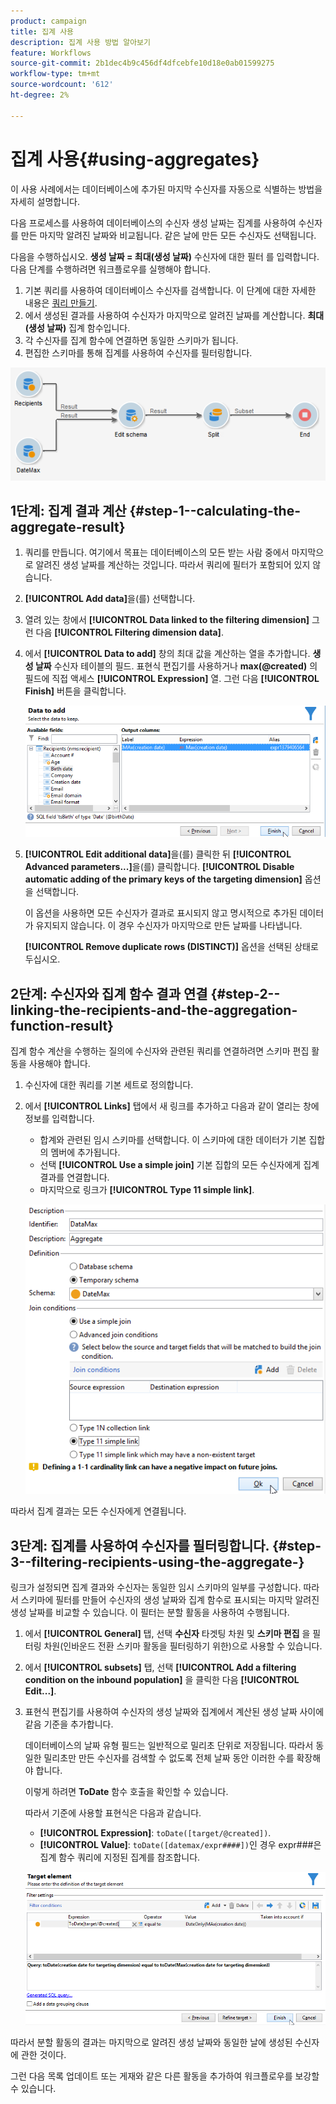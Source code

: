```yaml
---
product: campaign
title: 집계 사용
description: 집계 사용 방법 알아보기
feature: Workflows
source-git-commit: 2b1dec4b9c456df4dfcebfe10d18e0ab01599275
workflow-type: tm+mt
source-wordcount: '612'
ht-degree: 2%

---
```


# 집계 사용{#using-aggregates}



이 사용 사례에서는 데이터베이스에 추가된 마지막 수신자를 자동으로 식별하는 방법을 자세히 설명합니다.

다음 프로세스를 사용하여 데이터베이스의 수신자 생성 날짜는 집계를 사용하여 수신자를 만든 마지막 알려진 날짜와 비교됩니다. 같은 날에 만든 모든 수신자도 선택됩니다.

다음을 수행하십시오. **생성 날짜 = 최대(생성 날짜)** 수신자에 대한 필터 를 입력합니다. 다음 단계를 수행하려면 워크플로우를 실행해야 합니다.

1. 기본 쿼리를 사용하여 데이터베이스 수신자를 검색합니다. 이 단계에 대한 자세한 내용은 [쿼리 만들기](query.md#creating-a-query).
1. 에서 생성된 결과를 사용하여 수신자가 마지막으로 알려진 날짜를 계산합니다. **최대(생성 날짜)** 집계 함수입니다.
1. 각 수신자를 집계 함수에 연결하면 동일한 스키마가 됩니다.
1. 편집한 스키마를 통해 집계를 사용하여 수신자를 필터링합니다.

![](assets/datamanagement_usecase_1.png)

## 1단계: 집계 결과 계산 {#step-1--calculating-the-aggregate-result}

1. 쿼리를 만듭니다. 여기에서 목표는 데이터베이스의 모든 받는 사람 중에서 마지막으로 알려진 생성 날짜를 계산하는 것입니다. 따라서 쿼리에 필터가 포함되어 있지 않습니다.
1. **[!UICONTROL Add data]**&#x200B;을(를) 선택합니다.
1. 열려 있는 창에서 **[!UICONTROL Data linked to the filtering dimension]** 그런 다음 **[!UICONTROL Filtering dimension data]**.
1. 에서 **[!UICONTROL Data to add]** 창의 최대 값을 계산하는 열을 추가합니다. **생성 날짜** 수신자 테이블의 필드. 표현식 편집기를 사용하거나 **max(@created)** 의 필드에 직접 액세스 **[!UICONTROL Expression]** 열. 그런 다음 **[!UICONTROL Finish]** 버튼을 클릭합니다.

   ![](assets/datamanagement_usecase_2.png)

1. **[!UICONTROL Edit additional data]**&#x200B;을(를) 클릭한 뒤 **[!UICONTROL Advanced parameters...]**&#x200B;을(를) 클릭합니다. **[!UICONTROL Disable automatic adding of the primary keys of the targeting dimension]** 옵션을 선택합니다.

   이 옵션을 사용하면 모든 수신자가 결과로 표시되지 않고 명시적으로 추가된 데이터가 유지되지 않습니다. 이 경우 수신자가 마지막으로 만든 날짜를 나타냅니다.

   **[!UICONTROL Remove duplicate rows (DISTINCT)]** 옵션을 선택된 상태로 두십시오.

## 2단계: 수신자와 집계 함수 결과 연결 {#step-2--linking-the-recipients-and-the-aggregation-function-result}

집계 함수 계산을 수행하는 질의에 수신자와 관련된 쿼리를 연결하려면 스키마 편집 활동을 사용해야 합니다.

1. 수신자에 대한 쿼리를 기본 세트로 정의합니다.
1. 에서 **[!UICONTROL Links]** 탭에서 새 링크를 추가하고 다음과 같이 열리는 창에 정보를 입력합니다.

   * 합계와 관련된 임시 스키마를 선택합니다. 이 스키마에 대한 데이터가 기본 집합의 멤버에 추가됩니다.
   * 선택 **[!UICONTROL Use a simple join]** 기본 집합의 모든 수신자에게 집계 결과를 연결합니다.
   * 마지막으로 링크가 **[!UICONTROL Type 11 simple link]**.

   ![](assets/datamanagement_usecase_3.png)

따라서 집계 결과는 모든 수신자에게 연결됩니다.

## 3단계: 집계를 사용하여 수신자를 필터링합니다. {#step-3--filtering-recipients-using-the-aggregate-}

링크가 설정되면 집계 결과와 수신자는 동일한 임시 스키마의 일부를 구성합니다. 따라서 스키마에 필터를 만들어 수신자의 생성 날짜와 집계 함수로 표시되는 마지막 알려진 생성 날짜를 비교할 수 있습니다. 이 필터는 분할 활동을 사용하여 수행됩니다.

1. 에서 **[!UICONTROL General]** 탭, 선택 **수신자** 타겟팅 차원 및 **스키마 편집** 을 필터링 차원(인바운드 전환 스키마 활동을 필터링하기 위한)으로 사용할 수 있습니다.
1. 에서 **[!UICONTROL subsets]** 탭, 선택 **[!UICONTROL Add a filtering condition on the inbound population]** 을 클릭한 다음 **[!UICONTROL Edit...]**.
1. 표현식 편집기를 사용하여 수신자의 생성 날짜와 집계에서 계산된 생성 날짜 사이에 같음 기준을 추가합니다.

   데이터베이스의 날짜 유형 필드는 일반적으로 밀리초 단위로 저장됩니다. 따라서 동일한 밀리초만 만든 수신자를 검색할 수 없도록 전체 날짜 동안 이러한 수를 확장해야 합니다.

   이렇게 하려면 **ToDate** 함수 호출을 확인할 수 있습니다.

   따라서 기준에 사용할 표현식은 다음과 같습니다.

   * **[!UICONTROL Expression]**: `toDate([target/@created])`.
   * **[!UICONTROL Value]**: `toDate([datemax/expr####])`인 경우 expr###은 집계 함수 쿼리에 지정된 집계를 참조합니다.

   ![](assets/datamanagement_usecase_4.png)

따라서 분할 활동의 결과는 마지막으로 알려진 생성 날짜와 동일한 날에 생성된 수신자에 관한 것이다.

그런 다음 목록 업데이트 또는 게재와 같은 다른 활동을 추가하여 워크플로우를 보강할 수 있습니다.
